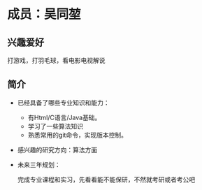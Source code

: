 # 成员：吴同堃

## 兴趣爱好

打游戏，打羽毛球，看电影电视解说

## 简介

- 已经具备了哪些专业知识和能力：

  - 有Html/C语言/Java基础。
  - 学习了一些算法知识
  - 熟悉常用的git命令，实现版本控制。

- 感兴趣的研究方向：算法方面
  
- 未来三年规划：

  完成专业课程和实习，先看看能不能保研，不然就考研或者考公吧
